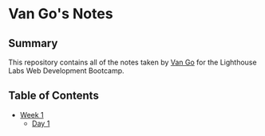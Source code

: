 # Van Go's Notes

## Summary 

This repository contains all of the notes taken by [Van Go](https://github.com/vanlgo/lighthouse-web-notes) for the Lighthouse Labs Web Development Bootcamp.

## Table of Contents

* [Week 1](/Week_1)
  * [Day 1](/Week_1/Day_1)
